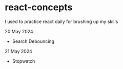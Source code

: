 # react-concepts
I used to practice react daily for brushing up my skills


20 May 2024 
- Search Debouncing

21 May 2024
- Stopwatch
